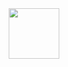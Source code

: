 <div id="header" align="center">
    <img src="https://giphy.com/gifs/computador-gu-tecnology-bGgsc5mWoryfgKBx1u" width="100"/>
</div>
